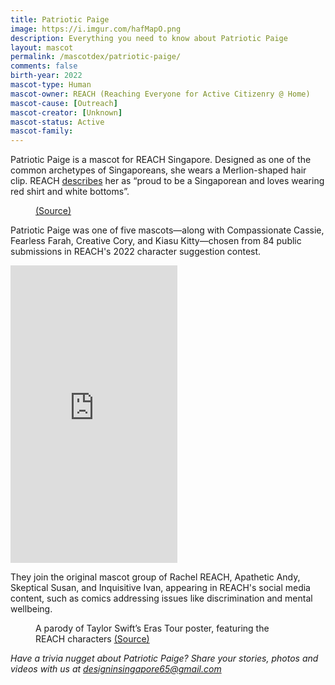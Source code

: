 ```yaml
---
title: Patriotic Paige
image: https://i.imgur.com/hafMapO.png
description: Everything you need to know about Patriotic Paige
layout: mascot
permalink: /mascotdex/patriotic-paige/
comments: false
birth-year: 2022
mascot-type: Human
mascot-owner: REACH (Reaching Everyone for Active Citizenry @ Home)
mascot-cause: [Outreach]
mascot-creator: [Unknown]
mascot-status: Active
mascot-family:
---
```


Patriotic Paige is a mascot for REACH Singapore. Designed as one of the common archetypes of Singaporeans, she wears a Merlion-shaped hair clip. REACH <a href="https://www.reach.gov.sg/who-we-are/reach-characters">describes</a> her as “proud to be a Singaporean and loves wearing red shirt and white bottoms”.

<figure>
<img src="https://i.imgur.com/Uf8O65G.png" alt="">
<figcaption> <a href="https://www.reach.gov.sg/who-we-are/reach-characters">(Source)</a></figcaption>
</figure>

Patriotic Paige was one of five mascots—along with Compassionate Cassie, Fearless Farah, Creative Cory, and Kiasu Kitty—chosen from 84 public submissions in REACH's 2022 character suggestion contest. 
<iframe src="https://www.facebook.com/plugins/video.php?height=476&href=https%3A%2F%2Fwww.facebook.com%2FREACHSingapore%2Fvideos%2F766782307833574%2F&show_text=false&width=267&t=0" width="267" height="476" style="border:none;overflow:hidden" scrolling="no" frameborder="0" allowfullscreen="true" allow="autoplay; clipboard-write; encrypted-media; picture-in-picture; web-share" allowFullScreen="true"></iframe>

They join the original mascot group of Rachel REACH, Apathetic Andy, Skeptical Susan, and Inquisitive Ivan, appearing in REACH's social media content, such as comics addressing issues like discrimination and mental wellbeing.
<figure>
<img src="https://i.imgur.com/C1A4Vv1.jpg" alt="">
<figcaption>A parody of Taylor Swift’s Eras Tour poster, featuring the REACH characters <a href="https://www.facebook.com/photo/?fbid=793956392765655&set=a.223512983143335" target="_blank">(Source)</a></figcaption>
</figure>

<i>Have a trivia nugget about Patriotic Paige? Share your stories, photos and videos with us at designinsingapore65@gmail.com</i>
